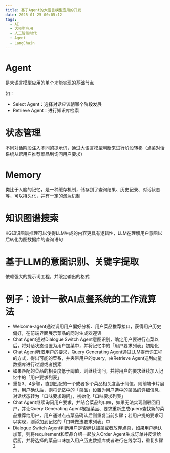 ```yaml
---
title: 基于Agent的大语言模型应用的开发
date: 2025-01-25 00:05:12
tags:
  - AI
  - 大模型应用
  - 人工智能时代
  - Agent
  - LangChain
---
```

# Agent
是大语言模型应用的单个功能实现的基础节点

如：
- Select Agent：选择对话应该朝哪个阶段发展
- Retrieve Agent：进行知识库检索

# 状态管理
不同对话阶段注入不同的提示词，通过大语言模型判断来进行阶段转移（点菜对话系统从帮用户推荐菜品到询问用户要求）

# Memory
类比于人脑的记忆，是一种缓存机制，储存到了查询结果、历史记录、对话状态等，可以持久化，并有一定的淘汰机制

# 知识图谱搜索
KG知识图谱推理可以使得LLM生成的内容更具有逻辑性，LLM在理解用户意图以后转化为图数据库的查询语句

# 基于LLM的意图识别、关键字提取
依赖强大的提示词工程，并限定输出的格式

# 例子：设计一款AI点餐系统的工作流算法
- Welcome-agent通过调用用户偏好分析、用户菜品推荐接口，获得用户历史偏好，在前端界面展示菜品的同时生成欢迎语
- Chat Agent通过Dialogue Switch Agent意图识别，确定用户要进行点菜以后，将对话状态设置为用户加菜中，并将记忆中的「用户要求列表」初始化
- Chat Agent听取用户的要求，Query Generating Agent通过LLM提示词工程的方式，得出可能的菜系，并夹带用户的query，由Retrieve Agent送到向量数据库进行过滤或者搜索
- 如果匹配的菜品的相关度低于阈值，则继续询问，并将用户的要求继续加入记忆中的「用户要求列表」
- 重复3、4步骤，直到匹配的一个或者多个菜品相关度高于阈值，则前端卡片展示，用户确认后，则将记忆中的「菜品」设置为用户选中的菜品的详细信息，对话状态转为「口味要求询问」，初始化「口味要求列表」
- Chat Agent继续询问用户要求，并结合菜品的口味，如果无法实现则驳回用户，并让Query Generating Agent根据菜品、要求重新生成query查找新的菜品推荐给用户，用户通过点击菜品确认后则重复当前步骤；若用户提的要求可以实现，则添加到记忆的「口味做法要求列表」中
- Dialogue Switch Agent判断用户是否确认加菜或者放弃点菜，如果用户确认加菜，则将requirement和菜品介绍一起放入Order Agent生成订单并反馈给后厨，并将选择的菜品口味加入用户历史数据库或者进行在线学习，重复步骤2